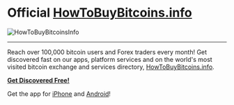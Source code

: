 # Official [HowToBuyBitcoins.info](http://howtobuybitcoins.info/)

![HowToBuyBitcoinsInfo](https://s3.amazonaws.com/s3.luxstack.com/github/howtobuybitcoins/howtobuybitcoinsinfo.png)

---

Reach over 100,000 bitcoin users and Forex traders every month! Get discovered fast on our apps, platform services and on the world's most visited bitcoin exchange and services directory, [HowToBuyBitcoins.info](http://howtobuybitcoins.info/).

[**Get Discovered Free!**](https://luxstack.com/getdiscovered)

Get the app for [iPhone](https://itunes.apple.com/app/luxstack-for-bitcoin/id646486715) and [Android](https://play.google.com/store/apps/details?id=com.luxstack.LUXSTACK.android)!